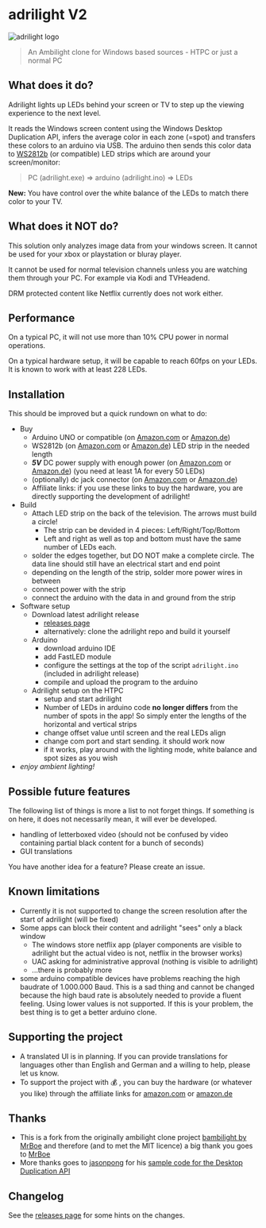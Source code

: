 # adrilight V2

![adrilight logo](assets/adrilight_icon.jpg)

> An Ambilight clone for Windows based sources - HTPC or just a normal PC

## What does it do?

Adrilight lights up LEDs behind your screen or TV to step up the viewing experience to the next level.

It reads the Windows screen content using the Windows Desktop Duplication API, infers the average color in each zone (=spot) and transfers these colors to an arduino via USB. The arduino then sends this color data to [WS2812b](https://amzn.to/2GUWwxg) (or compatible) LED strips which are around your screen/monitor:

> PC (adrilight.exe) => arduino (adrilight.ino) => LEDs

**New:** You have control over the white balance of the LEDs to match there color to your TV.

## What does it NOT do?

This solution only analyzes image data from your windows screen. It cannot be used for your xbox or playstation or bluray player.

It cannot be used for normal television channels unless you are watching them through your PC. For example via Kodi and TVHeadend.

DRM protected content like Netflix currently does not work either.

## Performance

On a typical PC, it will not use more than 10% CPU power in normal operations.

On a typical hardware setup, it will be capable to reach 60fps on your LEDs. It is known to work with at least 228 LEDs.

## Installation

This should be improved but a quick rundown on what to do:

* Buy
  * Arduino UNO or compatible (on [Amazon.com](https://amzn.to/2JJddJI) or [Amazon.de](https://amzn.to/2H0VQT2))
  * WS2812b (on [Amazon.com](https://amzn.to/2vczgVN) or [Amazon.de](https://amzn.to/2GUWwxg)) LED strip in the needed length
  * ***5V*** DC power supply with enough power (on [Amazon.com](https://amzn.to/2ISVAuk) or [Amazon.de](https://amzn.to/2J8OJfA)) (you need at least 1A for every 50 LEDs)
  * (optionally) dc jack connector (on [Amazon.com](https://amzn.to/2ISFgVX) or [Amazon.de](https://amzn.to/2GXePlq))
  * Affiliate links: if you use these links to buy the hardware, you are directly supporting the development of adrilight!
* Build
  * Attach LED strip on the back of the television. The arrows must build a circle!
    * The strip can be devided in 4 pieces: Left/Right/Top/Bottom
    * Left and right as well as top and bottom must have the same number of LEDs each.
  * solder the edges together, but DO NOT make a complete circle. The data line should still have an electrical start and end point
  * depending on the length of the strip, solder more power wires in between
  * connect power with the strip
  * connect the arduino with the data in and ground from the strip
* Software setup
  * Download latest adrilight release
    * [releases page](https://github.com/fabsenet/adrilight/releases)
    * alternatively: clone the adrilight repo and build it yourself
  * Arduino
    * download arduino IDE
    * add FastLED module
    * configure the settings at the top of the script `adrilight.ino` (included in adrilight release)
    * compile and upload the program to the arduino
  * Adrilight setup on the HTPC
    * setup and start adrilight
    * Number of LEDs in arduino code **no longer differs** from the number of spots in the app! So simply enter the lengths of the horizontal and vertical strips
    * change offset value until screen and the real LEDs align
    * change com port and start sending. it should work now
    * if it works, play around with the lighting mode, white balance and spot sizes as you wish
* *enjoy ambient lighting!*

## Possible future features

The following list of things is more a list to not forget things. If something is on here, it does not necessarily mean, it will ever be developed.

* handling of letterboxed video (should not be confused by video containing partial black content for a bunch of seconds)
* GUI translations

You have another idea for a feature? Please create an issue.

## Known limitations

* Currently it is not supported to change the screen resolution after the start of adrilight (will be fixed)
* Some apps can block their content and adrilight "sees" only a black window
  * The windows store netflix app (player components are visible to adrilight but the actual video is not, netflix in the browser works)
  * UAC asking for administrative approval (nothing is visible to adrilight)
  * ...there is probably more
* some arduino compatible devices have problems reaching the high baudrate of 1.000.000 Baud. This is a sad thing and cannot be changed because the high baud rate is absolutely needed to provide a fluent feeling. Using lower values is not supported. If this is your problem, the best thing is to get a better arduino clone.

## Supporting the project

* A translated UI is in planning. If you can provide translations for languages other than English and German and a willing to help, please let us know.
* To support the project with 💰 , you can buy the hardware (or whatever you like) through the affiliate links for [amazon.com](https://amzn.to/2HyZQLA) or [amazon.de](https://amzn.to/2qtOTDv)

## Thanks

* This is a fork from the originally ambilight clone project [bambilight by MrBoe](https://github.com/MrBoe/Bambilight) and therefore (and to met the MIT licence) a big thank you goes to [MrBoe](https://github.com/MrBoe)
* More thanks goes to [jasonpong](https://github.com/jasonpang) for his [sample code for the Desktop Duplication API](https://github.com/jasonpang/desktop-duplication-net)

## Changelog

See the [releases page](https://github.com/fabsenet/adrilight/releases) for some hints on the changes.

